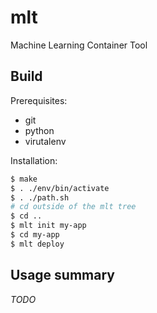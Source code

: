 # mlt
Machine Learning Container Tool

## Build

Prerequisites:
- git
- python
- virutalenv

Installation:

```bash
$ make
$ . ./env/bin/activate
$ . ./path.sh
# cd outside of the mlt tree
$ cd ..
$ mlt init my-app
$ cd my-app
$ mlt deploy
```

## Usage summary

_TODO_
